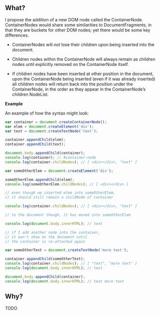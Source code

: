 ## What?

I propose the addition of a new DOM node called the ContainerNode. ContainerNodes would share some similarities to DocumentFragments, in that they are buckets for other DOM nodes; yet there would be some key differences. 

- ContainerNodes will *not* lose their children upon being inserted into the document.

- Children nodes within the ContainerNode will always remain as children nodes until explicitly removed on the ContainerNode itself. 

- If children nodes have been inserted at other position in the document, upon the ContainerNode being inserted (even if it was already inserted) all children nodes will return back into the position under the ContainerNode, in the order as they appear in the ContainerNode’s children NodeList.

**Example**

An example of how the syntax might look:

```js
var container = document.createContainerNode();
var elem = document.createElement('div');
var text = document.createTextNode('text');

container.appendChild(elem);
container.appendChild(text);

document.body.appendChild(container);
console.log(container); // #container-node
console.log(container.childNodes); // [ <div></div>, "text" ]

var someOtherElem = document.createElement('div');

someOtherElem.appendChild(elem);
console.log(someOtherElem.childNodes); // [ <div></div> ]

// even though we inserted elem into someOtherElem, 
// it should still remain a childNode of container

console.log(container.childNodes); // [ <div></div>, "text" ]

// to the document though, it has moved into someOtherElem

console.log(document.body.innerHTML); // text

// if I add another node into the container,
// it won't show on the document until
// the container is re-attached again

var someOtherText = document.createTextNode('more text');

container.appendChild(someOtherText);
console.log(container.childNodes); // [ "text", "more text" ]
console.log(document.body.innerHTML); // text

document.body.appendChild(container);
console.log(document.body.innerHTML); // text more text
```

## Why?

TODO
